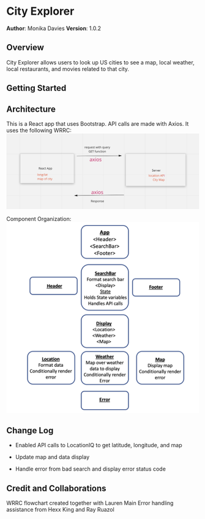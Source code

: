 # City Explorer

**Author**: Monika Davies
**Version**: 1.0.2

## Overview

City Explorer allows users to look up US cities to see a map, local weather, local restaurants, and movies related to that city.

## Getting Started



## Architecture

This is a React app that uses Bootstrap. API calls are made with Axios. It uses
the following WRRC:
![WRRC flowchart](src/images/wrrc.jpg)

Component Organization:
![Component Flowchart](src/images/cityexpcomps.jpg)

## Change Log

- Enabled API calls to LocationIQ to get latitude, longitude, and map

- Update map and data display

- Handle error from bad search and display error status code

## Credit and Collaborations

WRRC flowchart created together with Lauren Main
Error handling assistance from Hexx King and Ray Ruazol